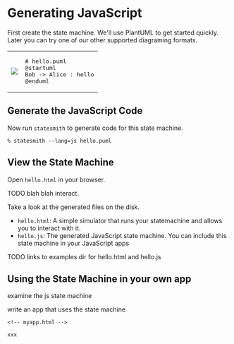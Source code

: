 # Generating JavaScript

First create the state machine. We'll use PlantUML to get started quickly. Later you can try one of our other supported diagraming formats.

<table>
<tr>
<td>

  <img src="https://github.com/user-attachments/assets/49111aec-2d52-4b09-88ee-cbfcf5962847" />

</td>
<td>
<pre>
# hello.puml
@startuml
Bob -> Alice : hello
@enduml  
</pre>
</td>
</tr>
</table>


## Generate the JavaScript Code

Now run `statesmith` to generate code for this state machine.

```
% statesmith --lang=js hello.puml
```

## View the State Machine

Open `hello.html` in your browser.

TODO blah blah interact.

Take a look at the generated files on the disk.
* `hello.html`: A simple simulator that runs your statemachine and allows you to interact with it.
* `hello.js`: The generated JavaScript state machine. You can include this state machine in your JavaScript apps

TODO links to examples dir for hello.html and hello.js

## Using the State Machine in your own app

examine the js state machine

write an app that uses the state machine

```
<!-- myapp.html -->

xxx
```




